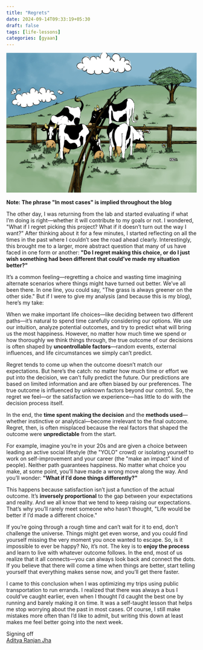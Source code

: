 ```yaml
---
title: "Regrets"
date: 2024-09-14T09:33:19+05:30
draft: false
tags: [life-lessons]
categories: [gyaan]
---
```


![](Cover.png)

**Note: The phrase "In most cases" is implied throughout the blog**

The other day, I was returning from the lab and started evaluating if what I’m doing is right—whether it will contribute to my goals or not. I wondered, "What if I regret picking this project? What if it doesn’t turn out the way I want?" After thinking about it for a few minutes, I started reflecting on all the times in the past where I couldn’t see the road ahead clearly. Interestingly, this brought me to a larger, more abstract question that many of us have faced in one form or another: **"Do I regret making this choice, or do I just wish something had been different that could’ve made my situation better?"**

It’s a common feeling—regretting a choice and wasting time imagining alternate scenarios where things might have turned out better. We’ve all been there. In one line, you could say, "The grass is always greener on the other side." But if I were to give my analysis (and because this is my blog), here’s my take:

When we make important life choices—like deciding between two different paths—it’s natural to spend time carefully considering our options. We use our intuition, analyze potential outcomes, and try to predict what will bring us the most happiness. However, no matter how much time we spend or how thoroughly we think things through, the true outcome of our decisions is often shaped by **uncontrollable factors**—random events, external influences, and life circumstances we simply can’t predict.

Regret tends to come up when the outcome doesn’t match our expectations. But here’s the catch: no matter how much time or effort we put into the decision, we can’t fully predict the future. Our predictions are based on limited information and are often biased by our preferences. The true outcome is influenced by unknown factors beyond our control. So, the regret we feel—or the satisfaction we experience—has little to do with the decision process itself.

In the end, the **time spent making the decision** and the **methods used**—whether instinctive or analytical—become irrelevant to the final outcome. Regret, then, is often misplaced because the real factors that shaped the outcome were **unpredictable** from the start.

For example, imagine you’re in your 20s and are given a choice between leading an active social lifestyle (the "YOLO" crowd) or isolating yourself to work on self-improvement and your career (the "make an impact" kind of people). Neither path guarantees happiness. No matter what choice you make, at some point, you’ll have made a wrong move along the way. And you’ll wonder: **"What if I’d done things differently?"**

This happens because satisfaction isn’t just a function of the actual outcome. It’s **inversely proportional** to the gap between your expectations and reality. And we all know that we tend to keep raising our expectations. That’s why you’ll rarely meet someone who hasn’t thought, "Life would be better if I’d made a different choice."

If you’re going through a rough time and can’t wait for it to end, don’t challenge the universe. Things might get even worse, and you could find yourself missing the very moment you once wanted to escape. So, is it impossible to ever be happy? No, it’s not. The key is to **enjoy the process** and learn to live with whatever outcome follows. In the end, most of us realize that it all connects—you can always look back and connect the dots. If you believe that there will come a time when things are better, start telling yourself that everything makes sense now, and you’ll get there faster.

I came to this conclusion when I was optimizing my trips using public transportation to run errands. I realized that there was always a bus I could’ve caught earlier, even when I thought I’d caught the best one by running and barely making it on time. It was a self-taught lesson that helps me stop worrying about the past in most cases. Of course, I still make mistakes more often than I’d like to admit, but writing this down at least makes me feel better going into the next week.

Signing off \
[Aditya Ranjan Jha](https://github.com/adi4comp)